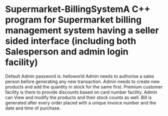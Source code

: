 # Supermarket-BillingSystemA C++ program for Supermarket billing management system having a seller sided interface (including both Salesperson and admin login facility)
Default Admin password is: helloworld 
Admin needs to authorise a sales person before generating any new transaction.
Admin needs to create new products and add the quantity in stock for the same first. 
Premium customer facility is there to provide discounts based on card number facility. 
Admin can View and modify the products and their stock counts as well. 
Bill is generated after every order placed with a unique Invoice number and the date and time of purchase.  
